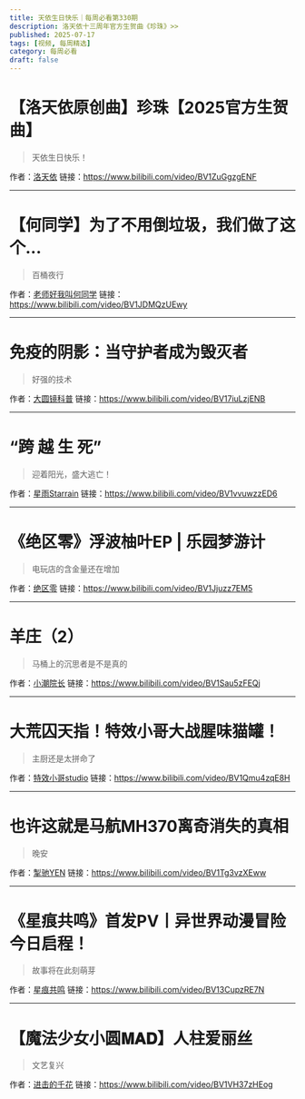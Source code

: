 ```yaml
---
title: 天依生日快乐｜每周必看第330期
description: 洛天依十三周年官方生贺曲《珍珠》>>
published: 2025-07-17
tags: [视频, 每周精选]
category: 每周必看
draft: false
---
```


# 【洛天依原创曲】珍珠【2025官方生贺曲】
> 天依生日快乐！

作者：[洛天依](https://space.bilibili.com/36081646)
链接：https://www.bilibili.com/video/BV1ZuGgzgENF

---

# 【何同学】为了不用倒垃圾，我们做了这个...
> 百桶夜行

作者：[老师好我叫何同学](https://space.bilibili.com/163637592)
链接：https://www.bilibili.com/video/BV1JDMQzUEwy

---

# 免疫的阴影：当守护者成为毁灭者
> 好强的技术

作者：[大圆镜科普](https://space.bilibili.com/1208823126)
链接：https://www.bilibili.com/video/BV17iuLzjENB

---

# “跨 越 生 死”
> 迎着阳光，盛大逃亡！

作者：[星雨Starrain](https://space.bilibili.com/1042277203)
链接：https://www.bilibili.com/video/BV1vvuwzzED6

---

# 《绝区零》浮波柚叶EP | 乐园梦游计
> 电玩店的含金量还在增加

作者：[绝区零](https://space.bilibili.com/1636034895)
链接：https://www.bilibili.com/video/BV1Jjuzz7EM5

---

# 羊庄（2）
> 马桶上的沉思者是不是真的

作者：[小潮院长](https://space.bilibili.com/5970160)
链接：https://www.bilibili.com/video/BV1Sau5zFEQj

---

# 大荒囚天指！特效小哥大战腥味猫罐！
> 主厨还是太拼命了

作者：[特效小哥studio](https://space.bilibili.com/3066511)
链接：https://www.bilibili.com/video/BV1Qmu4zqE8H

---

# 也许这就是马航MH370离奇消失的真相
> 晚安

作者：[掣驰YEN](https://space.bilibili.com/14081266)
链接：https://www.bilibili.com/video/BV1Tg3vzXEww

---

# 《星痕共鸣》首发PV丨异世界动漫冒险今日启程！
> 故事将在此刻萌芽

作者：[星痕共鸣](https://space.bilibili.com/3546744874862955)
链接：https://www.bilibili.com/video/BV13CupzRE7N

---

# 【魔法少女小圆𝐌𝐀𝐃】人柱爱丽丝
> 文艺复兴

作者：[进击的千花](https://space.bilibili.com/3546394180717428)
链接：https://www.bilibili.com/video/BV1VH37zHEog

